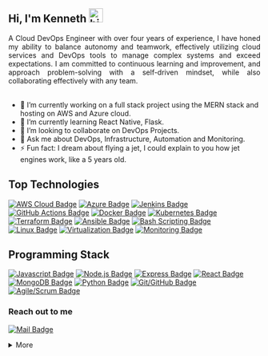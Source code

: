 ## Hi, I'm Kenneth <img src="https://user-images.githubusercontent.com/1303154/88677602-1635ba80-d120-11ea-84d8-d263ba5fc3c0.gif" width="28px" height="28px" alt="hi">

<div style="text-align: justify">
A Cloud DevOps Engineer with over four years of experience, I have honed my ability to balance autonomy and teamwork, effectively utilizing cloud services and DevOps tools to manage complex systems and exceed expectations. I am committed to continuous learning and improvement, and approach problem-solving with a self-driven mindset, while also collaborating effectively with any team.
</div>

<br />

- 🔭 I’m currently working on a full stack project using the MERN stack and hosting on AWS and Azure cloud.
- 🌱 I’m currently learning React Native, Flask.
- 👯 I’m looking to collaborate on DevOps Projects.
- 💬 Ask me about DevOps, Infrastructure, Automation and Monitoring.
- ⚡ Fun fact: I dream about flying a jet, I could explain to you how jet engines work, like a 5 years old.

## Top Technologies

[![AWS Cloud Badge](https://img.shields.io/badge/-Amazon%20Web%20Services-232F3E?style=for-the-badge&labelColor=black&logo=amazon-aws&logoColor=FF9900)](#) 
[![Azure Badge](https://img.shields.io/badge/-Microsoft%20Azure-0089D6?style=for-the-badge&labelColor=black&logo=microsoft-azure&logoColor=white)](#) 
[![Jenkins Badge](https://img.shields.io/badge/-Jenkins-D24939?style=for-the-badge&labelColor=black&logo=jenkins&logoColor=white)](#) 
[![GitHub Actions Badge](https://img.shields.io/badge/-GitHub%20Actions-2088FF?style=for-the-badge&labelColor=black&logo=github-actions&logoColor=white)](#) 
[![Docker Badge](https://img.shields.io/badge/-Docker-2496ED?style=for-the-badge&labelColor=black&logo=docker&logoColor=white)](#) 
[![Kubernetes Badge](https://img.shields.io/badge/-Kubernetes-326CE5?style=for-the-badge&labelColor=black&logo=kubernetes&logoColor=white)](#) 
[![Terraform Badge](https://img.shields.io/badge/-Terraform-623CE4?style=for-the-badge&labelColor=black&logo=terraform&logoColor=white)](#) 
[![Ansible Badge](https://img.shields.io/badge/-Ansible-EE0000?style=for-the-badge&labelColor=black&logo=ansible&logoColor=white)](#)
[![Bash Scripting Badge](https://img.shields.io/badge/-Bash%20Scripting-4EAA25?style=for-the-badge&labelColor=black&logo=gnu-bash&logoColor=white)](#)
[![Linux Badge](https://img.shields.io/badge/-Linux-FCC624?style=for-the-badge&labelColor=black&logo=linux&logoColor=white)](#)
[![Virtualization Badge](https://img.shields.io/badge/-Virtualization-183A61?style=for-the-badge&labelColor=black&logo=virtualbox&logoColor=white)](#)
[![Monitoring Badge](https://img.shields.io/badge/-Monitoring-4D4D4D?style=for-the-badge&labelColor=black&logo=grafana&logoColor=white)](#)


## Programming Stack

[![Javascript Badge](https://img.shields.io/badge/-Javascript-F0DB4F?style=for-the-badge&labelColor=black&logo=javascript&logoColor=F0DB4F)](#) 
[![Node.js Badge](https://img.shields.io/badge/-Node.js-339933?style=for-the-badge&labelColor=black&logo=node.js&logoColor=white)](#)
[![Express Badge](https://img.shields.io/badge/-Express-000000?style=for-the-badge&labelColor=white&logo=express&logoColor=white)](#)
[![React Badge](https://img.shields.io/badge/-React-61DAFB?style=for-the-badge&labelColor=black&logo=react&logoColor=61DAFB)](#)
[![MongoDB Badge](https://img.shields.io/badge/-MongoDB-47A248?style=for-the-badge&labelColor=black&logo=mongodb&logoColor=47A248)](#)
[![Python Badge](https://img.shields.io/badge/-Python-3776AB?style=for-the-badge&labelColor=black&logo=python&logoColor=white)](#)
[![Git/GitHub Badge](https://img.shields.io/badge/-Git/GitHub-F05032?style=for-the-badge&labelColor=black&logo=git&logoColor=white)](#)
[![Agile/Scrum Badge](https://img.shields.io/badge/-Agile/Scrum-0093D0?style=for-the-badge&labelColor=black&logo=agile&logoColor=white)](#)


### Reach out to me
 [![Mail Badge](https://img.shields.io/badge/-kenneth.ugo15@gmail.com-c0392b?style=flat&labelColor=c0392b&logo=gmail&logoColor=white)](mailto:kenneth.ugo15@gmail.com)


<details>
<summary>
More
</summary>

<br />

#### Coding Stats

<!--START_SECTION:waka-->
<!--END_SECTION:waka-->